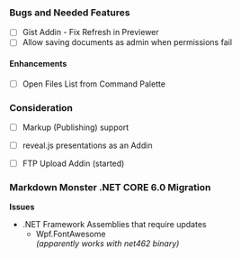 ### Bugs and Needed Features

* [ ] Gist Addin - Fix Refresh in Previewer
* [ ] Allow saving documents as admin when permissions fail

#### Enhancements
* [ ] Open Files List from Command Palette

### Consideration
* [ ] Markup (Publishing) support
* [ ] reveal.js presentations as an Addin
* [ ] FTP Upload Addin (started)


### Markdown Monster .NET CORE 6.0 Migration

**Issues**
* .NET Framework Assemblies that require updates
	* Wpf.FontAwesome  
	  *(apparently works with net462 binary)*

